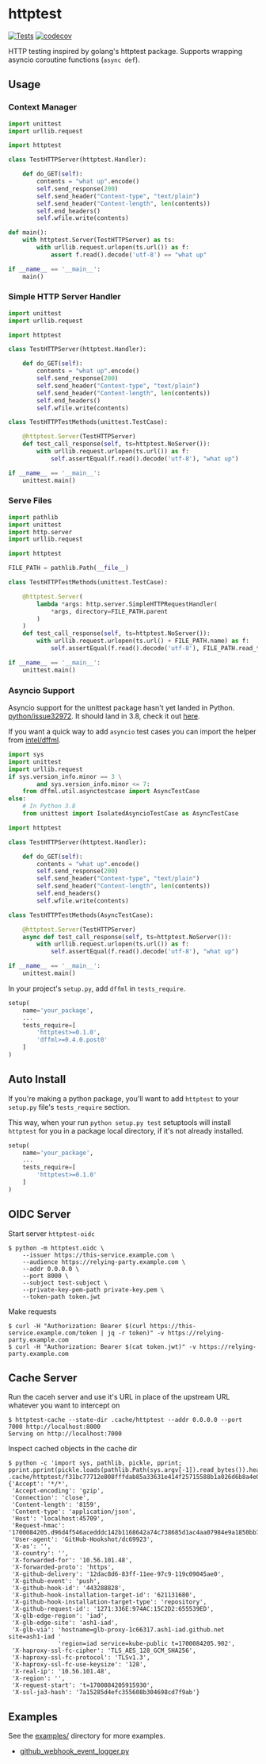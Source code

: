 # httptest

[![Tests](https://github.com/pdxjohnny/httptest/actions/workflows/tests.yml/badge.svg?branch=master)](https://github.com/pdxjohnny/httptest/actions/workflows/tests.yml) [![codecov](https://codecov.io/gh/pdxjohnny/httptest/branch/master/graph/badge.svg)](https://codecov.io/gh/pdxjohnny/httptest)

HTTP testing inspired by golang's httptest package. Supports wrapping asyncio
coroutine functions (`async def`).

## Usage

### Context Manager

```python
import unittest
import urllib.request

import httptest

class TestHTTPServer(httptest.Handler):

    def do_GET(self):
        contents = "what up".encode()
        self.send_response(200)
        self.send_header("Content-type", "text/plain")
        self.send_header("Content-length", len(contents))
        self.end_headers()
        self.wfile.write(contents)

def main():
    with httptest.Server(TestHTTPServer) as ts:
        with urllib.request.urlopen(ts.url()) as f:
            assert f.read().decode('utf-8') == "what up"

if __name__ == '__main__':
    main()
```

### Simple HTTP Server Handler

```python
import unittest
import urllib.request

import httptest

class TestHTTPServer(httptest.Handler):

    def do_GET(self):
        contents = "what up".encode()
        self.send_response(200)
        self.send_header("Content-type", "text/plain")
        self.send_header("Content-length", len(contents))
        self.end_headers()
        self.wfile.write(contents)

class TestHTTPTestMethods(unittest.TestCase):

    @httptest.Server(TestHTTPServer)
    def test_call_response(self, ts=httptest.NoServer()):
        with urllib.request.urlopen(ts.url()) as f:
            self.assertEqual(f.read().decode('utf-8'), "what up")

if __name__ == '__main__':
    unittest.main()
```

### Serve Files

```python
import pathlib
import unittest
import http.server
import urllib.request

import httptest

FILE_PATH = pathlib.Path(__file__)

class TestHTTPTestMethods(unittest.TestCase):

    @httptest.Server(
        lambda *args: http.server.SimpleHTTPRequestHandler(
            *args, directory=FILE_PATH.parent
        )
    )
    def test_call_response(self, ts=httptest.NoServer()):
        with urllib.request.urlopen(ts.url() + FILE_PATH.name) as f:
            self.assertEqual(f.read().decode('utf-8'), FILE_PATH.read_text())

if __name__ == '__main__':
    unittest.main()
```

### Asyncio Support

Asyncio support for the unittest package hasn't yet landed in Python.
[python/issue32972](https://bugs.python.org/issue32972).
It should land in 3.8, check it out
[here](https://github.com/python/cpython/pull/13386).

If you want a quick way to add `asyncio` test cases you can import the helper
from [intel/dffml](https://github.com/intel/dffml).

```python
import sys
import unittest
import urllib.request
if sys.version_info.minor == 3 \
        and sys.version_info.minor <= 7:
    from dffml.util.asynctestcase import AsyncTestCase
else:
    # In Python 3.8
    from unittest import IsolatedAsyncioTestCase as AsyncTestCase

import httptest

class TestHTTPServer(httptest.Handler):

    def do_GET(self):
        contents = "what up".encode()
        self.send_response(200)
        self.send_header("Content-type", "text/plain")
        self.send_header("Content-length", len(contents))
        self.end_headers()
        self.wfile.write(contents)

class TestHTTPTestMethods(AsyncTestCase):

    @httptest.Server(TestHTTPServer)
    async def test_call_response(self, ts=httptest.NoServer()):
        with urllib.request.urlopen(ts.url()) as f:
            self.assertEqual(f.read().decode('utf-8'), "what up")

if __name__ == '__main__':
    unittest.main()
```

In your project's `setup.py`, add `dffml` in `tests_require`.

```python
setup(
    name='your_package',
    ...
    tests_require=[
        'httptest>=0.1.0',
        'dffml>=0.4.0.post0'
    ]
)
```

## Auto Install

If you're making a python package, you'll want to add `httptest` to your
`setup.py` file's `tests_require` section.

This way, when your run `python setup.py test` setuptools will install
`httptest` for you in a package local directory, if it's not already installed.

```python
setup(
    name='your_package',
    ...
    tests_require=[
        'httptest>=0.1.0'
    ]
)
```

## OIDC Server

Start server `httptest-oidc`

```console
$ python -m httptest.oidc \
    --issuer https://this-service.example.com \
    --audience https://relying-party.example.com \
    --addr 0.0.0.0 \
    --port 8000 \
    --subject test-subject \
    --private-key-pem-path private-key.pem \
    --token-path token.jwt
```

Make requests

```console
$ curl -H "Authorization: Bearer $(curl https://this-service.example.com/token | jq -r token)" -v https://relying-party.example.com
$ curl -H "Authorization: Bearer $(cat token.jwt)" -v https://relying-party.example.com
```

## Cache Server

Run the caceh server and use it's URL in place of the upstream URL whatever you want to intercept on

```console
$ httptest-cache --state-dir .cache/httptest --addr 0.0.0.0 --port 7000 http://localhost:8000
Serving on http://localhost:7000
```

Inspect cached objects in the cache dir

```console
$ python -c 'import sys, pathlib, pickle, pprint; pprint.pprint(pickle.loads(pathlib.Path(sys.argv[-1]).read_bytes()).headers)' .cache/httptest/f31bc77712e808fffdab85a33631e414f25715588b1a026d6b8a4e0171b67e99859ab71b1933c93b0078d1e47da9a929.request.pickle
{'Accept': '*/*',
 'Accept-encoding': 'gzip',
 'Connection': 'close',
 'Content-length': '8159',
 'Content-type': 'application/json',
 'Host': 'localhost:45709',
 'Request-hmac': '1700084205.d96d4f546acedddc142b1168642a74c738685d1ac4aa07984e9a1850bb73ddee',
 'User-agent': 'GitHub-Hookshot/dc69923',
 'X-as': '',
 'X-country': '',
 'X-forwarded-for': '10.56.101.48',
 'X-forwarded-proto': 'https',
 'X-github-delivery': '12dac8d6-83ff-11ee-97c9-119c09045ae0',
 'X-github-event': 'push',
 'X-github-hook-id': '443288828',
 'X-github-hook-installation-target-id': '621131680',
 'X-github-hook-installation-target-type': 'repository',
 'X-github-request-id': '1271:336E:974AC:15C2D2:655539ED',
 'X-glb-edge-region': 'iad',
 'X-glb-edge-site': 'ash1-iad',
 'X-glb-via': 'hostname=glb-proxy-1c66317.ash1-iad.github.net site=ash1-iad '
              'region=iad service=kube-public t=1700084205.902',
 'X-haproxy-ssl-fc-cipher': 'TLS_AES_128_GCM_SHA256',
 'X-haproxy-ssl-fc-protocol': 'TLSv1.3',
 'X-haproxy-ssl-fc-use-keysize': '128',
 'X-real-ip': '10.56.101.48',
 'X-region': '',
 'X-request-start': 't=1700084205915930',
 'X-ssl-ja3-hash': '7a15285d4efc355608b304698cd7f9ab'}
```

## Examples

See the [examples/](https://github.com/pdxjohnny/httptest/tree/master/examples/)
directory for more examples.

- [github_webhook_event_logger.py](https://github.com/pdxjohnny/httptest/blob/master/examples/github_webhook_event_logger.py)
